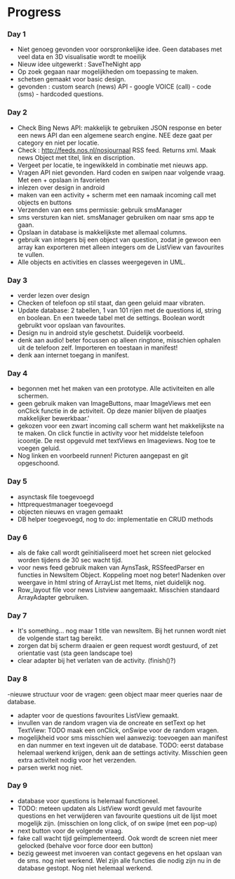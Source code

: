 # Progress #

### Day 1


- Niet genoeg gevonden voor oorspronkelijke idee. Geen databases met veel data en 3D visualisatie wordt te moeilijk
- Nieuw idee uitgewerkt : SaveTheNight app
- Op zoek gegaan naar mogelijkheden om toepassing te maken. 
- schetsen gemaakt voor basic design. 
- gevonden : custom search (news) API - google VOICE (call) - code (sms) - hardcoded questions. 


### Day 2
- Check Bing News API: makkelijk te gebruiken JSON response en beter een news API dan een algemene search engine. NEE deze gaat per category en niet per locatie. 
- Check : http://feeds.nos.nl/nosjournaal RSS feed. Returns xml. Maak news Object met titel, link en discription. 
- Vergeet per locatie, te ingewikkeld in combinatie met nieuws app. 
- Vragen API niet gevonden. Hard coden en swipen naar volgende vraag. Met een + opslaan in favorieten
- inlezen over design in android
- maken van een activity + scherm met een namaak incoming call met objects en buttons
- Verzenden van een sms permissie: <uses-permission android:name="android.permission.SEND_SMS"> gebruik smsManager
- sms versturen kan niet. smsManager gebruiken om naar sms app te gaan. 
- Opslaan in database is makkelijkste met allemaal columns.
- gebruik van integers bij een object van question, zodat je gewoon een array kan exporteren met alleen integers om de ListView van favourites te vullen. 
- Alle objects en activities en classes weergegeven in UML. 

### Day 3
- verder lezen over design
- Checken of telefoon op stil staat, dan geen geluid maar vibraten. 
- Update database: 2 tabellen, 1 van 101 rijen met de questions id, string en boolean. En een tweede tabel met de settings. Boolean wordt gebruikt voor opslaan van favourites. 
- Design nu in android style geschetst. Duidelijk voorbeeld. 
- denk aan audio! beter focussen op alleen ringtone, misschien ophalen uit de telefoon zelf. Importeren en toestaan in manifest!
- denk aan internet toegang in manifest. 

### Day 4
- begonnen met het maken van een prototype. Alle activiteiten en alle schermen. 
- geen gebruik maken van ImageButtons, maar ImageViews met een onClick functie in de activiteit. Op deze manier blijven de plaatjes makkelijker bewerkbaar.'
- gekozen voor een zwart incoming call scherm want het makkelijkste na te maken. On click functie in activity voor het middelste telefoon icoontje. De rest opgevuld met textViews en Imageviews. Nog toe te voegen geluid. 
- Nog linken en voorbeeld runnen! Picturen aangepast en git opgeschoond.

### Day 5
- asynctask file toegevoegd
- httprequestmanager toegevoegd
- objecten nieuws en vragen gemaakt
- DB helper toegevoegd, nog to do: implementatie en CRUD methods 

### Day 6
- als  de fake call wordt geïnitialiseerd moet het screen niet gelocked worden tijdens de 30 sec wacht tijd. 
- voor news feed gebruik maken van AynsTask, RSSfeedParser en functies in NewsItem Object. Koppeling moet nog beter! Nadenken over weergave in html string of ArrayList met Items, niet duidelijk nog. 
- Row_layout file voor news Listview aangemaakt. Misschien standaard ArrayAdapter gebruiken. 

### Day 7
- It's something... nog maar 1 title van newsItem. Bij het runnen wordt niet de volgende start tag bereikt. 
- zorgen dat bij scherm draaien er geen request wordt gestuurd, of zet orientatie vast (sta geen landscape toe)
- clear adapter bij het verlaten van de activity. (finish()?)

### Day 8
-nieuwe structuur voor de vragen: geen object maar meer queries naar de database.
- adapter voor de questions favourites ListView gemaakt. 
- invullen van de random vragen via de oncreate en setText op het TextView: TODO maak een onClick, onSwipe voor de random vragen. 
- mogelijkheid voor sms misschien wel aanwezig: toevoegen aan manifest en dan nummer en text ingeven uit de database. TODO: eerst database helemaal werkend krijgen, denk aan de settings activity. 
Misschien geen extra activiteit nodig voor  het verzenden. 
- parsen werkt nog niet.

### Day 9
- database voor questions is helemaal functioneel. 
- TODO: meteen updaten als ListView wordt gevuld met favourite questions en het verwijderen van favourite questions uit de lijst moet mogelijk zijn. (misschien on long click, of on swipe (met een pop-up)
- next button voor de volgende vraag. 
- fake call wacht tijd geïmplementeerd. Ook wordt de screen niet meer gelocked (behalve voor force door een button)
- bezig geweest met invoeren van contact gegevens en het opslaan van de sms. nog niet werkend. Wel zijn alle functies die nodig zijn nu in de database gestopt. Nog niet helemaal werkend. 